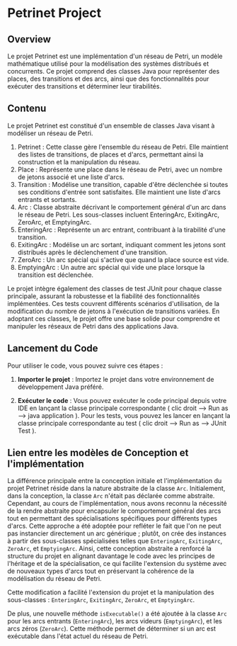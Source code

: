 # Petrinet Project

## Overview

Le projet Petrinet est une implémentation d'un réseau de Petri, un modèle mathématique utilisé pour la modélisation des systèmes distribués et concurrents. Ce projet comprend des classes Java pour représenter des places, des transitions et des arcs, ainsi que des fonctionnalités pour exécuter des transitions et déterminer leur tirabilités.

## Contenu 
Le projet Petrinet est constitué d'un ensemble de classes Java visant à modéliser un réseau de Petri. 
1. Petrinet : Cette classe gère l'ensemble du réseau de Petri. Elle maintient des listes de transitions, de places et d'arcs, permettant ainsi la construction et la manipulation du réseau.
2. Place : Représente une place dans le réseau de Petri, avec un nombre de jetons associé et une liste d'arcs.
3. Transition : Modélise une transition, capable d'être déclenchée si toutes ses conditions d'entrée sont satisfaites. Elle maintient une liste d'arcs entrants et sortants.
4. Arc : Classe abstraite décrivant le comportement général d'un arc dans le réseau de Petri. Les sous-classes incluent EnteringArc, ExitingArc, ZeroArc, et EmptyingArc.
5. EnteringArc : Représente un arc entrant, contribuant à la tirabilité d'une transition.
6. ExitingArc : Modélise un arc sortant, indiquant comment les jetons sont distribués après le déclenchement d'une transition.
7. ZeroArc : Un arc spécial qui s'active que quand la place source est vide.
8. EmptyingArc : Un autre arc spécial qui vide une place lorsque la transition est déclenchée.

Le projet intègre également des classes de test JUnit pour chaque classe principale, assurant la robustesse et la fiabilité des fonctionnalités implémentées. Ces tests couvrent différents scénarios d'utilisation, de la modification du nombre de jetons à l'exécution de transitions variées. En adoptant ces classes, le projet offre une base solide pour comprendre et manipuler les réseaux de Petri dans des applications Java.

## Lancement du Code

Pour utiliser le code, vous pouvez suivre ces étapes :

1. **Importer le projet** : Importez le projet  dans votre environnement de développement Java préféré.

2. **Exécuter le code** : Vous pouvez exécuter le code principal depuis votre IDE en lançant la classe principale correspondante ( clic droit --> Run as --> java application ). Pour les tests, vous pouvez les lancer en lançant la classe principale correspondante au test ( clic droit --> Run as --> JUnit Test ).


## Lien entre les modèles de Conception et l'implémentation 

La différence principale entre la conception initiale et l'implémentation du projet Petrinet réside dans la nature abstraite de la classe `Arc`. Initialement, dans la conception, la classe `Arc` n'était pas déclarée comme abstraite. Cependant, au cours de l'implémentation, nous avons reconnu la nécessité de la rendre abstraite pour encapsuler le comportement général des arcs tout en permettant des spécialisations spécifiques pour différents types d'arcs. Cette approche a été adoptée pour refléter le fait que l'on ne peut pas instancier directement un arc générique ; plutôt, on crée des instances à partir des sous-classes spécialisées telles que `EnteringArc`, `ExitingArc`, `ZeroArc`, et `EmptyingArc`. Ainsi, cette conception abstraite a renforcé la structure du projet en alignant davantage le code avec les principes de l'héritage et de la spécialisation, ce qui facilite l'extension du système avec de nouveaux types d'arcs tout en préservant la cohérence de la modélisation du réseau de Petri.

Cette modification a facilité l'extension du projet et la manipulation des sous-classes :  `EnteringArc`, `ExitingArc`, `ZeroArc`, et `EmptyingArc`. 

De plus, une nouvelle méthode `isExecutable()` a été ajoutée à la classe `Arc` pour les arcs entrants (`EnteringArc`), les arcs videurs (`EmptyingArc`), et les arcs zéros (`ZeroArc`). Cette méthode permet de déterminer si un arc est exécutable dans l'état actuel du réseau de Petri. 